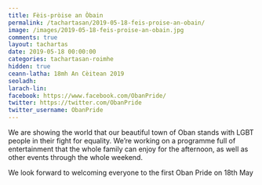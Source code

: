 ```yaml
---
title: Fèis-pròise an Òbain
permalink: /tachartasan/2019-05-18-feis-proise-an-obain/
image: /images/2019-05-18-feis-proise-an-obain.jpg
comments: true
layout: tachartas
date: 2019-05-18 00:00:00
categories: tachartasan-roimhe
hidden: true
ceann-latha: 18mh An Cèitean 2019
seoladh:
larach-lin:
facebook: https://www.facebook.com/ObanPride/
twitter: https://twitter.com/ObanPride
twitter_username: ObanPride
---
```


We are showing the world that our beautiful town of Oban stands with LGBT people in their fight for equality. We’re working on a programme full of entertainment that the whole family can enjoy for the afternoon, as well as other events through the whole weekend.

We look forward to welcoming everyone to the first Oban Pride on 18th May
